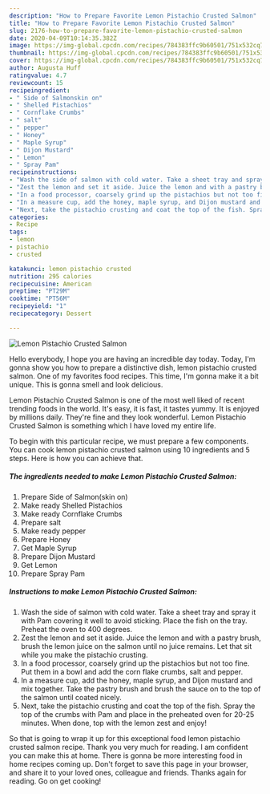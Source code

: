 ```yaml
---
description: "How to Prepare Favorite Lemon Pistachio Crusted Salmon"
title: "How to Prepare Favorite Lemon Pistachio Crusted Salmon"
slug: 2176-how-to-prepare-favorite-lemon-pistachio-crusted-salmon
date: 2020-04-09T10:14:35.382Z
image: https://img-global.cpcdn.com/recipes/784383ffc9b60501/751x532cq70/lemon-pistachio-crusted-salmon-recipe-main-photo.jpg
thumbnail: https://img-global.cpcdn.com/recipes/784383ffc9b60501/751x532cq70/lemon-pistachio-crusted-salmon-recipe-main-photo.jpg
cover: https://img-global.cpcdn.com/recipes/784383ffc9b60501/751x532cq70/lemon-pistachio-crusted-salmon-recipe-main-photo.jpg
author: Augusta Huff
ratingvalue: 4.7
reviewcount: 15
recipeingredient:
- " Side of Salmonskin on"
- " Shelled Pistachios"
- " Cornflake Crumbs"
- " salt"
- " pepper"
- " Honey"
- " Maple Syrup"
- " Dijon Mustard"
- " Lemon"
- " Spray Pam"
recipeinstructions:
- "Wash the side of salmon with cold water. Take a sheet tray and spray it with Pam covering it well to avoid sticking. Place the fish on the tray. Preheat the oven to 400 degrees."
- "Zest the lemon and set it aside. Juice the lemon and with a pastry brush, brush the lemon juice on the salmon until no juice remains. Let that sit while you make the pistachio crusting."
- "In a food processor, coarsely grind up the pistachios but not too fine. Put them in a bowl and add the corn flake crumbs, salt and pepper."
- "In a measure cup, add the honey, maple syrup, and Dijon mustard and mix together. Take the pastry brush and brush the sauce on to the top of the salmon until coated nicely."
- "Next, take the pistachio crusting and coat the top of the fish. Spray the top of the crumbs with Pam and place in the preheated oven for 20-25 minutes. When done, top with the lemon zest and enjoy!"
categories:
- Recipe
tags:
- lemon
- pistachio
- crusted

katakunci: lemon pistachio crusted 
nutrition: 295 calories
recipecuisine: American
preptime: "PT29M"
cooktime: "PT56M"
recipeyield: "1"
recipecategory: Dessert

---
```



![Lemon Pistachio Crusted Salmon](https://img-global.cpcdn.com/recipes/784383ffc9b60501/751x532cq70/lemon-pistachio-crusted-salmon-recipe-main-photo.jpg)

Hello everybody, I hope you are having an incredible day today. Today, I'm gonna show you how to prepare a distinctive dish, lemon pistachio crusted salmon. One of my favorites food recipes. This time, I'm gonna make it a bit unique. This is gonna smell and look delicious.



Lemon Pistachio Crusted Salmon is one of the most well liked of recent trending foods in the world. It's easy, it is fast, it tastes yummy. It is enjoyed by millions daily. They're fine and they look wonderful. Lemon Pistachio Crusted Salmon is something which I have loved my entire life.


To begin with this particular recipe, we must prepare a few components. You can cook lemon pistachio crusted salmon using 10 ingredients and 5 steps. Here is how you can achieve that.

<!--inarticleads1-->

##### The ingredients needed to make Lemon Pistachio Crusted Salmon:

1. Prepare  Side of Salmon(skin on)
1. Make ready  Shelled Pistachios
1. Make ready  Cornflake Crumbs
1. Prepare  salt
1. Make ready  pepper
1. Prepare  Honey
1. Get  Maple Syrup
1. Prepare  Dijon Mustard
1. Get  Lemon
1. Prepare  Spray Pam




<!--inarticleads2-->

##### Instructions to make Lemon Pistachio Crusted Salmon:

1. Wash the side of salmon with cold water. Take a sheet tray and spray it with Pam covering it well to avoid sticking. Place the fish on the tray. Preheat the oven to 400 degrees.
1. Zest the lemon and set it aside. Juice the lemon and with a pastry brush, brush the lemon juice on the salmon until no juice remains. Let that sit while you make the pistachio crusting.
1. In a food processor, coarsely grind up the pistachios but not too fine. Put them in a bowl and add the corn flake crumbs, salt and pepper.
1. In a measure cup, add the honey, maple syrup, and Dijon mustard and mix together. Take the pastry brush and brush the sauce on to the top of the salmon until coated nicely.
1. Next, take the pistachio crusting and coat the top of the fish. Spray the top of the crumbs with Pam and place in the preheated oven for 20-25 minutes. When done, top with the lemon zest and enjoy!




So that is going to wrap it up for this exceptional food lemon pistachio crusted salmon recipe. Thank you very much for reading. I am confident you can make this at home. There is gonna be more interesting food in home recipes coming up. Don't forget to save this page in your browser, and share it to your loved ones, colleague and friends. Thanks again for reading. Go on get cooking!
